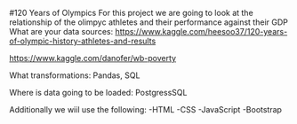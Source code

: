 #120 Years of Olympics
For this project we are going to look at the relationship of the olimpyc athletes and their performance against their GDP 
What are your data sources:
 https://www.kaggle.com/heesoo37/120-years-of-olympic-history-athletes-and-results

 https://www.kaggle.com/danofer/wb-poverty


What transformations: Pandas, SQL


Where is data going to be loaded: PostgressSQL

Additionally we wiil use the following:
-HTML
-CSS
-JavaScript
-Bootstrap